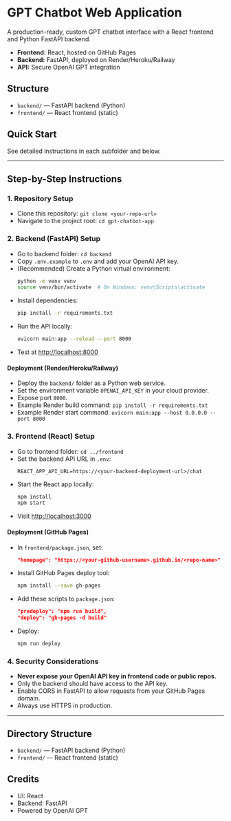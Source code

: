 # GPT Chatbot Web Application

A production-ready, custom GPT chatbot interface with a React frontend and Python FastAPI backend.

- **Frontend:** React, hosted on GitHub Pages
- **Backend:** FastAPI, deployed on Render/Heroku/Railway
- **API:** Secure OpenAI GPT integration

## Structure
- `backend/` — FastAPI backend (Python)
- `frontend/` — React frontend (static)

## Quick Start
See detailed instructions in each subfolder and below.

---

## Step-by-Step Instructions

### 1. Repository Setup
- Clone this repository: `git clone <your-repo-url>`
- Navigate to the project root: `cd gpt-chatbot-app`

### 2. Backend (FastAPI) Setup
- Go to backend folder: `cd backend`
- Copy `.env.example` to `.env` and add your OpenAI API key.
- (Recommended) Create a Python virtual environment:
  ```bash
  python -m venv venv
  source venv/bin/activate  # On Windows: venv\Scripts\activate
  ```
- Install dependencies:
  ```bash
  pip install -r requirements.txt
  ```
- Run the API locally:
  ```bash
  uvicorn main:app --reload --port 8000
  ```
- Test at [http://localhost:8000](http://localhost:8000)

#### Deployment (Render/Heroku/Railway)
- Deploy the `backend/` folder as a Python web service.
- Set the environment variable `OPENAI_API_KEY` in your cloud provider.
- Expose port `8000`.
- Example Render build command: `pip install -r requirements.txt`
- Example Render start command: `uvicorn main:app --host 0.0.0.0 --port 8000`

### 3. Frontend (React) Setup
- Go to frontend folder: `cd ../frontend`
- Set the backend API URL in `.env`:
  ```env
  REACT_APP_API_URL=https://<your-backend-deployment-url>/chat
  ```
- Start the React app locally:
  ```bash
  npm install
  npm start
  ```
- Visit [http://localhost:3000](http://localhost:3000)

#### Deployment (GitHub Pages)
- In `frontend/package.json`, set:
  ```json
  "homepage": "https://<your-github-username>.github.io/<repo-name>"
  ```
- Install GitHub Pages deploy tool:
  ```bash
  npm install --save gh-pages
  ```
- Add these scripts to `package.json`:
  ```json
  "predeploy": "npm run build",
  "deploy": "gh-pages -d build"
  ```
- Deploy:
  ```bash
  npm run deploy
  ```

### 4. Security Considerations
- **Never expose your OpenAI API key in frontend code or public repos.**
- Only the backend should have access to the API key.
- Enable CORS in FastAPI to allow requests from your GitHub Pages domain.
- Always use HTTPS in production.

---

## Directory Structure
- `backend/` — FastAPI backend (Python)
- `frontend/` — React frontend (static)

## Credits
- UI: React
- Backend: FastAPI
- Powered by OpenAI GPT
